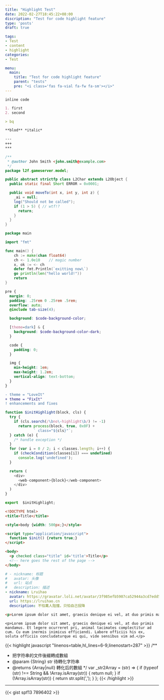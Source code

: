 ```yaml
---
title: "Highlight Test"
date: 2022-02-27T18:45:22+08:00
discription: "Test for code highlight feature"
type: 'posts'
draft: true

tags:
- Test
- content
- highlight
categories:
- Test

menu:
  main:
    title: "Test for code highlight feature"
    parent: "tests"
    pre: "<i class='fas fa-vial fa-fw fa-sm'></i>"
---
```


`inline code`
```markdown
1. first
2. second

> bq

**blod** *italic*

---
+++
***
```

```java
/**
 * @author John Smith <john.smith@example.com>
 */
package l2f.gameserver.model;

public abstract strictfp class L2Char extends L2Object {
  public static final Short ERROR = 0x0001;

  public void moveTo(int x, int y, int z) {
    _ai = null;
    log("Should not be called");
    if (1 > 5) { // wtf!?
      return;
    }
  }
}

```

```go
package main

import "fmt"

func main() {
    ch := make(chan float64)
    ch <- 1.0e10    // magic number
    x, ok := <- ch
    defer fmt.Println(`exitting now\`)
    go println(len("hello world!"))
    return
}
```

```scss
pre {
  margin: 0;
  padding: .25rem 0 .25rem .5rem;
  overflow: auto;
  @include tab-size(4);

  background: $code-background-color;

  [theme=dark] & {
    background: $code-background-color-dark;
  }

  code {
    padding: 0;
  }

  img {
    min-height: 1em;
    max-height: 1.2em;
    vertical-align: text-bottom;
  }
}
```

```diff
- theme = "LoveIt"
+ theme = "FixIt"
! enhancements and fixes
```

```javascript
function $initHighlight(block, cls) {
  try {
    if (cls.search(/\bno\-highlight\b/) != -1)
      return process(block, true, 0x0F) +
             ` class="${cls}"`;
  } catch (e) {
    /* handle exception */
  }
  for (var i = 0 / 2; i < classes.length; i++) {
    if (checkCondition(classes[i]) === undefined)
      console.log('undefined');
  }

  return (
    <div>
      <web-component>{block}</web-component>
    </div>
  )
}

export  $initHighlight;
```

```html
<!DOCTYPE html>
<title>Title</title>

<style>body {width: 500px;}</style>

<script type="application/javascript">
  function $init() {return true;}
</script>

<body>
  <p checked class="title" id='title'>Title</p>
  <!-- here goes the rest of the page -->
</body>
```

```yaml
# - nickname: 标题
#   avatar: 头像
#   url: 站点
#   description: 描述
- nickname: Lruihao
  avatar: https://gravatar.loli.net/avatar/3f985efb5907ca52944a3cd7edd51606?d=wavatar&v=1.3.10
  url: https://lruihao.cn
  description: 不怕萬人阻擋，只怕自己投降
```

```html
<p>Lorem ipsum dolor sit amet, graecis denique ei vel, at duo primis mandamus. Et legere ocurreret pri, animal tacimates complectitur ad cum. Cu eum inermis inimicus efficiendi. Labore officiis his ex, soluta officiis concludaturque ei qui, vide sensibus vim ad.</p>
```

    <p>Lorem ipsum dolor sit amet, graecis denique ei vel, at duo primis mandamus. Et legere ocurreret pri, animal tacimates complectitur ad cum. Cu eum inermis inimicus efficiendi. Labore officiis his ex, soluta officiis concludaturque ei qui, vide sensibus vim ad.</p>

{{< highlight javascript "linenos=table,hl_lines=6-9,linenostart=287" >}}
/**
 * 把字符串的文件後綴轉成數組
 * @param {String} str 待轉化字符串
 * @returns {Array|null} 轉化后的數組
 */
var _str2Array = (str) => {
  if (typeof (str) !== String && !Array.isArray(str)) {
    return null;
  }
  if (!Array.isArray(str)) {
    return str.split(',');
  }
};
{{< /highlight >}}

---

{{< gist spf13 7896402 >}}
